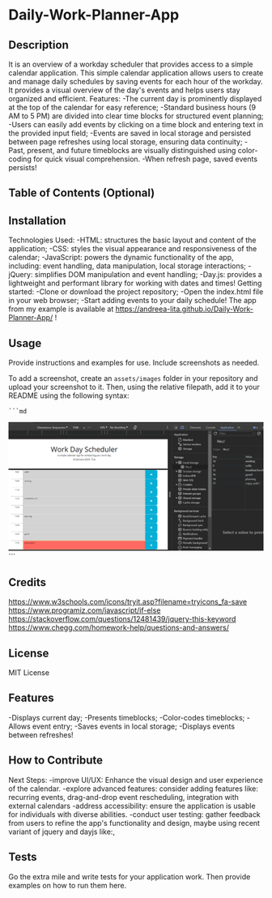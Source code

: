 # Daily-Work-Planner-App

## Description
 It is an overview of a workday scheduler that provides access to a simple calendar application.
 This simple calendar application allows users to create and manage daily schedules by saving events for each hour of the workday. It provides a visual overview of the day's events and helps users stay organized and efficient.
 Features:
-The current day is prominently displayed at the top of the calendar for easy reference;
-Standard business hours (9 AM to 5 PM) are divided into clear time blocks for structured event planning;
-Users can easily add events by clicking on a time block and entering text in the provided input field;
-Events are saved in local storage and persisted between page refreshes using local storage, ensuring data continuity;
-Past, present, and future timeblocks are visually distinguished using color-coding for quick visual comprehension.
-When refresh page, saved events persists!

## Table of Contents (Optional)

## Installation
Technologies Used:
-HTML: structures the basic layout and content of the application;
-CSS: styles the visual appearance and responsiveness of the calendar;
-JavaScript: powers the dynamic functionality of the app, including: event handling, data manipulation, local storage interactions;
-jQuery: simplifies DOM manipulation and event handling;
-Day.js: provides a lightweight and performant library for working with dates and times!
Getting started:
-Clone or download the project repository;
-Open the index.html file in your web browser;
-Start adding events to your daily schedule!
The app from my example is available at https://andreea-lita.github.io/Daily-Work-Planner-App/ !

## Usage

Provide instructions and examples for use. Include screenshots as needed.

To add a screenshot, create an `assets/images` folder in your repository and upload your screenshot to it. Then, using the relative filepath, add it to your README using the following syntax:

    ```md
![like event calendar](./assets/images/enjoy_activities_calendar.png)
    ```

## Credits
https://www.w3schools.com/icons/tryit.asp?filename=tryicons_fa-save 
https://www.programiz.com/javascript/if-else
https://stackoverflow.com/questions/12481439/jquery-this-keyword 
https://www.chegg.com/homework-help/questions-and-answers/

## License
MIT License

## Features
-Displays current day;
-Presents timeblocks;
-Color-codes timeblocks;
-Allows event entry;
-Saves events in local storage;
-Displays events between refreshes!

## How to Contribute
Next Steps:
-improve UI/UX: Enhance the visual design and user experience of the calendar.
-explore advanced features: consider adding features like: recurring events, drag-and-drop event rescheduling, integration with external calendars
-address accessibility: ensure the application is usable for individuals with diverse abilities.
-conduct user testing: gather feedback from users to refine the app's functionality and design, maybe using recent variant of jquery and dayjs like:<script src="https://code.jquery.com/jquery-3.6.4.min.js"></script>, <script src="https://cdn.jsdelivr.net/npm/dayjs@1.11.4/dayjs.min.js"></script>

## Tests

Go the extra mile and write tests for your application work. Then provide examples on how to run them here.
<script src="https://code.jquery.com/jquery-3.6.4.min.js"></script>
<script src="https://cdn.jsdelivr.net/npm/dayjs@1.11.4/dayjs.min.js"></script>
